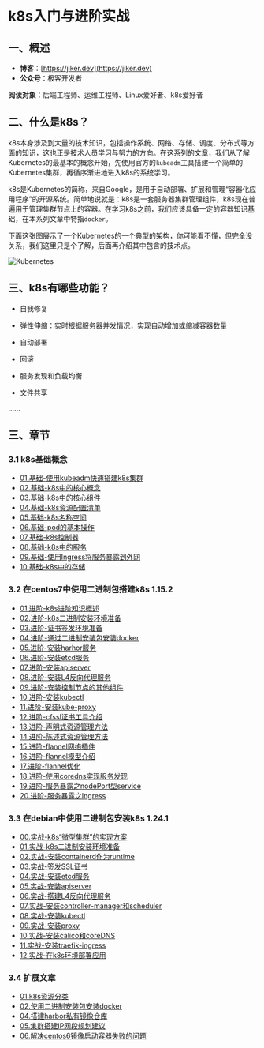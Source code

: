 # k8s入门与进阶实战

## 一、概述

- **博客**：[https://jiker.dev](https://jiker.dev)
- **公众号**：极客开发者

**阅读对象**：后端工程师、运维工程师、Linux爱好者、k8s爱好者

## 二、什么是k8s？

k8s本身涉及到大量的技术知识，包括操作系统、网络、存储、调度、分布式等方面的知识，这也正是技术人员学习与努力的方向。在这系列的文章，我们从了解Kubernetes的最基本的概念开始，先使用官方的`kubeadm`工具搭建一个简单的Kubernetes集群，再循序渐进地进入k8s的系统学习。

k8s是Kubernetes的简称，来自Google，是用于自动部署、扩展和管理“容器化应用程序”的开源系统。简单地说就是：k8s是一套服务器集群管理组件，k8s现在普遍用于管理集群节点上的容器。在学习k8s之前，我们应该具备一定的容器知识基础，在本系列文章中特指`docker`。

下面这张图展示了一个Kubernetes的一个典型的架构，你可能看不懂，但完全没关系，我们这里只是个了解，后面再介绍其中包含的技术点。

![Kubernetes](./img/01-kubernetes.png)

## 三、k8s有哪些功能？

- 自我修复

- 弹性伸缩：实时根据服务器并发情况，实现自动增加或缩减容器数量

- 自动部署

- 回滚

- 服务发现和负载均衡

- 文件共享

......

## 三、章节

### 3.1 k8s基础概念

- [01.基础-使用kubeadm快速搭建k8s集群](./01.basic/01-build_in_virtual.md)
- [02.基础-k8s中的核心概念](./01.basic/02-conception.md)
- [03.基础-k8s中的核心组件](./01.basic/03-compoents.md)
- [04.基础-k8s资源配置清单](./01.basic/04-yaml.md)
- [05.基础-k8s名称空间](./01.basic/05-namespace.md)
- [06.基础-pod的基本操作](./01.basic/06-pod.md)
- [07.基础-k8s控制器](./01.basic/07-controller.md)
- [08.基础-k8s中的服务](./01.basic/08-service.md)
- [09.基础-使用Ingress将服务暴露到外网](./01.basic/09-ingress.md)
- [10.基础-k8s中的存储](./01.basic/10-storage.md)

### 3.2 在centos7中使用二进制包搭建k8s 1.15.2

- [01.进阶-k8s进阶知识概述](./02.forward/01-summary.md)
- [02.进阶-k8s二进制安装环境准备](./02.forward/02-prepare.md)
- [03.进阶-证书签发环境准备](./02.forward/03-sign-prepare.md)
- [04.进阶-通过二进制安装包安装docker](./02.forward/04-install-docker.md)
- [05.进阶-安装harhor服务](./02.forward/05-install-harbor.md)
- [06.进阶-安装etcd服务](./02.forward/06-install-etcd.md)
- [07.进阶-安装apiserver](./02.forward/07-install-apiserver.md)
- [08.进阶-安装L4反向代理服务](./02.forward/08-install-agent-server.md)
- [09.进阶-安装控制节点的其他组件](./02.forward/09-install-other-component.md)
- [10.进阶-安装kubectl](./02.forward/10-install-kubelet.md)
- [11.进阶-安装kube-proxy](./02.forward/11-install-kubeproxy.md)
- [12.进阶-cfssl证书工具介绍](./02.forward/12-cfssl-review.md)
- [13.进阶-声明式资源管理方法](./02.forward/13-kubectl-command.md)
- [14.进阶-陈述式资源管理方法](./02.forward/14-kubectl-yaml.md)
- [15.进阶-flannel网络插件](./02.forward/15-flannel-plugin.md)
- [16.进阶-flannel模型介绍](./02.forward/16-flannel-model.md)
- [17.进阶-flannel优化](./02.forward/17-flannel-optimize.md)
- [18.进阶-使用coredns实现服务发现](./02.forward/18-coredns.md)
- [19.进阶-服务暴露之nodePort型service](./02.forward/19-nodeport.md)
- [20.进阶-服务暴露之Ingress](./02.forward/20-ingress.md)

### 3.3 在debian中使用二进制包安装k8s 1.24.1

- [00.实战-k8s“微型集群”的实现方案](./03.actual_combat/README.md)
- [01.实战-k8s二进制安装环境准备](./03.actual_combat/01-prepare.md)
- [02.实战-安装containerd作为runtime](./03.actual_combat/02-install_containerd.md)
- [03.实战-签发SSL证书](./03.actual_combat/03-sign-prepare.md)
- [04.实战-安装etcd服务](./03.actual_combat/04-install-ectd.md)
- [05.实战-安装apiserver](./03.actual_combat/05-install-apiserver.md)
- [06.实战-搭建L4反向代理服务](./03.actual_combat/06-install-agent-server.md)
- [07.实战-安装controller-manager和scheduler](./03.actual_combat/07-install-other-component.md)
- [08.实战-安装kubectl](./03.actual_combat/08-install-kubelet.md)
- [09.实战-安装proxy](./03.actual_combat/09-install-kubeproxy.md)
- [10.实战-安装calico和coreDNS](./03.actual_combat/10-install-calico-coredns.md)
- [11.实战-安装traefik-ingress](./03.actual_combat/11-install-traefik.md)
- [12.实战-在k8s环境部署应用](./03.actual_combat/12-deploy-app.md)

### 3.4 扩展文章

- [01.k8s资源分类](./04.extend/01-k8s-resources.md)
- [02.使用二进制安装包安装docker](./04.extend/02-install-docker.md)
- [04.搭建harbor私有镜像仓库](./04.extend/04-install-harbor.md)
- [05.集群搭建IP网段规划建议](./04.extend/05-ip_suggestion.md)
- [06.解决centos6镜像启动容器失败的问题](./04.extend/06-run-centos6.md)